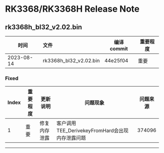 # RK3368/RK3368H Release Note

## rk3368h_bl32_v2.02.bin

| 时间       | 文件                   | 编译 commit | 重要程度 |
| ---------- | :--------------------- | ----------- | -------- |
| 2023-08-14 | rk3368h_bl32_v2.02.bin | 44e25f04    | 重要     |

### Fixed

| Index | 重要程度 | 更新说明     | 问题现象                                        | 问题来源 |
| ----- | -------- | ------------ | ----------------------------------------------- | -------- |
| 1     | 重要     | 修复内存泄露 | 客户调用TEE_DerivekeyFromHard会出现内存泄露问题 | 374096   |

------

